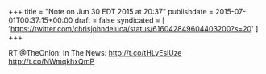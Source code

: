 +++
title = "Note on Jun 30 EDT 2015 at 20:37"
publishdate = 2015-07-01T00:37:15+00:00
draft = false
syndicated = [ 'https://twitter.com/chrisjohndeluca/status/616042849604403200?s=20' ]
+++

RT @TheOnion: In The News: http://t.co/tHLyEslUze http://t.co/NWmqkhxQmP
